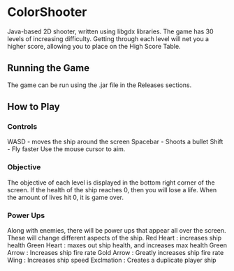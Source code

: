 # ColorShooter
Java-based 2D shooter, written using libgdx libraries. The game has 30 levels of increasing difficulty. Getting through each level will net you a higher score, allowing you to place on the High Score Table.
## Running the Game
The game can be run using the .jar file in the Releases sections.
## How to Play
### Controls
WASD     - moves the ship around the screen
Spacebar - Shoots a bullet
Shift    - Fly faster
Use the mouse cursor to aim.
### Objective
The objective of each level is displayed in the bottom right corner of the screen. If the health of the ship reaches 0, then you will lose a life. When the amount of lives hit 0, it is game over.
### Power Ups
 Along with enemies, there will be power ups that appear all over the screen. These will change different aspects of the ship.
 Red Heart   : increases ship health
 Green Heart : maxes out ship health, and increases max health
 Green Arrow : Increases ship fire rate
 Gold Arrow  : Greatly increases ship fire rate
 Wing        : Increases ship speed
 Exclmation  : Creates a duplicate player ship
